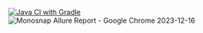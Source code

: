 [![Java CI with Gradle](https://github.com/OlegFer/DeliveryCard2/actions/workflows/gradle.yml/badge.svg)](https://github.com/OlegFer/DeliveryCard2/actions/workflows/gradle.yml)
![Monosnap Allure Report - Google Chrome 2023-12-16 ](https://github.com/OlegFer/DeliveryCard2/assets/125391161/b4db2085-d45f-42e6-bb2a-07e540f30be6)
